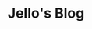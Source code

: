 ---
layout: home

title: Jello's Blog
titleTemplate: Personal Website

# hero:
#   name: Jello
#   text: 那个曾经的少年回来了
#   tagline: Believe in yourself, there's nothing you can't do！
#   image:
#     src: /home.svg
#     alt: logo
#   actions:
#     - theme: brand
#       text: 更多详情
#       link: /daily/
#     - theme: alt
#       text: 访问我的GitHub
#       link: https://github.com/aehyok
#     - theme: alt
#       text: 关于我
#       link: /me/
# features:
#   - icon: ⚡️ 
#     title: 记录生活，记录学习
#     details: 很多时候我们可以停下来，多回头看看，让那些美好的记忆成为永恒，让那些痛苦成为我们的财富
#   - icon: 🖖
#     title: 浅层的学习靠输入，深层的学习靠输出
#     details: 简单的学习可能达到会用的目的就可以了，但想深入便会漏洞百出，让你原型毕露，所以对原理和细节的捕捉要融会贯通，更要进行系统性的学习
#   - icon: 🛠️
#     title: 读源码和发博客
#     details: 读懂别人的代码，就像同他人进行交谈，而博客则更像是会自己学习成果的一种展示，最重要的是取悦自己，而非在意那些
---